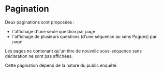 # Pagination

Deux paginations sont proposées :
- l'affichage d'une seule question par page
- l'affichage de plusieurs questions (d'une séquence au sens Pogues) par page

Les pages ne contenant qu'un titre de nouvelle sous-séquence sans déclaration ne sont pas affichées.

Cette pagination dépend de la nature du public enquêté.

